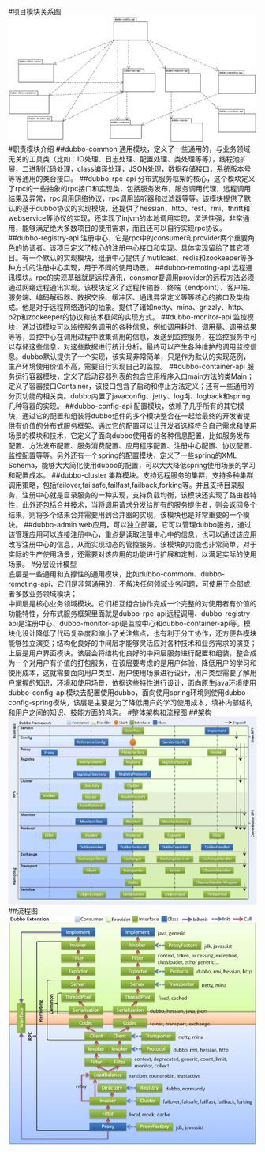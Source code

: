 #项目模块关系图
![](/dubbo-source-learn/dubbo-source-notes/src/main/resources/img/081455_uMiG_113011.png)
#职责模块介绍
##dubbo-common
通用模块，定义了一些通用的，与业务领域无关的工具类（比如：IO处理、日志处理、配置处理、类处理等等），线程池扩展，二进制代码处理，class编译处理，JSON处理，数据存储接口，系统版本号等等通用的类合接口。
##dubbo-rpc-api
分布式服务框架的核心，这个模块定义了rpc的一些抽象的rpc接口和实现类，包括服务发布，服务调用代理，远程调用结果及异常，rpc调用网络协议，rpc调用监听器和过滤器等等。该模块提供了默认的基于dubbo协议的实现模块，还提供了hessian、http、rest、rmi、thrift和webservice等协议的实现，还实现了injvm的本地调用实现，灵活性强，非常通用，能够满足绝大多数项目的使用需求，而且还可以自行实现rpc协议。
##dubbo-registry-api
注册中心，它是rpc中的consumer和provider两个重要角色的协调者。该项目定义了核心的注册中心接口和实现。具体实现留给了其它项目。有一个默认的实现模块，组册中心提供了mutilcast、redis和zookeeper等多种方式的注册中心实现，用于不同的使用场景。
##dubbo-remoting-api
远程通讯模块。rpc的实现基础就是远程通讯，consmer要调用provider的远程方法必须通过网络远程通讯实现。该模块定义了远程传输器、终端（endpoint）、客户端、服务端、编码解码器、数据交换、缓冲区、通讯异常定义等等核心的接口及类构成。他是对于远程网络通讯的抽象。提供了诸如netty、mina、grizzly、http、p2p和zookeeper的协议和技术框架的实现方式。
##dubbo-monitor-api
监控模块，通过该模块可以监控服务调用的各种信息，例如调用耗时、调用量、调用结果等等，监控中心在调用过程中收集调用的信息，发送到监控服务，在监控服务中可以存储这些信息，对这些数据进行统计分析，最终可以产生各种维护的调用监控信息。dubbo默认提供了一个实现，该实现非常简单，只是作为默认的实现范例，生产环境使用价值不高，需要自行实现自己的监控。
##dubbo-container-api
服务运行容器模块，定义了启动容器列表的包含应用程序入口main方法的类Main；定义了容器接口Container，该接口包含了启动和停止方法定义；还有一些通用的分页功能的相关类。dubbo内置了javaconfig、jetty、log4j、logback和spring几种容器的实现。
##dubbo-config-api
配置模块，依赖了几乎所有的其它模块，通过它的配置和组装将dubbo组件的多个模块整合在一起给最终的开发者提供有价值的分布式服务框架。通过它的配置可以让开发者选择符合自己需求和使用场景的模块和技术，它定义了面向dubbo使用者的各种信息配置，比如服务发布配置、方法发布配置、服务消费配置、应用程序配置、注册中心配置、协议配置、监控配置等等。另外还有一个spring的配置模块，定义了一些spring的XML Schema，能够大大简化使用dubbo的配置，可以大大降低spring使用场景的学习和配置成本。
##dubbo-cluster
集群模块。支持远程服务的集群，支持多种集群调用策略，包括failover,failsafe,failfast,failback,forking等。并且支持目录服务，注册中心就是目录服务的一种实现，支持负载均衡，该模块还实现了路由器特性，此外还包括合并技术，当将调用请求分发给所有的服务提供者，则会返回多个结果，则将多个结果合并需要用到合并器的实现，该模块也是非常重要的一个模块。
##dubbo-admin
web应用，可以独立部署，它可以管理dubbo服务，通过该管理应用可以连接注册中心，重点是读取注册中心中的信息，也可以通过该应用改写注册中心的信息，从而实现动态的管控服务。该模块的功能也非常简单，对于实际的生产使用场景，还需要对该应用的功能进行扩展和定制，以满足实际的使用场景。
#分层设计模型<br>
底层是一些通用和支撑性的通用模块，比如dubbo-commom、dubbo-remoting-api，它们是非常通用的，不解决任何领域业务问题，可使用于全部或者多数业务领域模块；<br>
中间层是核心业务领域模块。它们相互组合协作完成一个完整的对使用者有价值的功能特性，分布式服务框架里面就是dubbo-rpc-api远程调用、dubbo-registry-api是注册中心、dubbo-monitor-api是监控中心和dubbo-container-api等。模块化设计降低了代码复杂度和缩小了关注焦点，也有利于分工协作，还方便各模块能够独立演变；结构化良好的中间层才能够灵活应对各种技术和业务需求的演变；<br>
上层是用户界面模块。该层会将结构化良好的中间层服务进行配置和组装，整合成为一个对用户有价值的打包服务，在该层要考虑的是用户体验，降低用户的学习和使用成本，这就需要面向用户类型、用户使用场景进行设计，用户类型需要了解用户掌握的知识，环境和使用场景，依据这些特性进行设计，面向原生java环境使用dubbo-config-api模块去配置使用dubbo，面向使用spring环境则使用dubbo-config-spring模块，该层是主要是为了降低用户的学习使用成本，填补内部结构和用户之间的知识、技能方面的鸿沟。
#整体架构和流程图
##架构
![](/dubbo-source-learn/dubbo-source-notes/src/main/resources/img/074655_xt6O_113011.jpg)
##流程图
![](/dubbo-source-learn/dubbo-source-notes/src/main/resources/img/074707_jEcU_113011.jpg)
